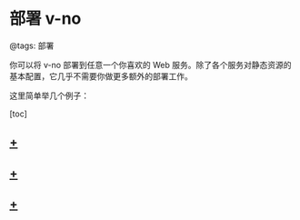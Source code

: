 # 部署 v-no

@tags: 部署

你可以将 v-no 部署到任意一个你喜欢的 Web 服务。除了各个服务对静态资源的基本配置，它几乎不需要你做更多额外的部署工作。

这里简单举几个例子：

[toc]

## [+](/docs/deploy-to-github-pages.md)

## [+](/docs/deploy-to-iis.md)

## [+](/docs/deploy-on-node.md)
